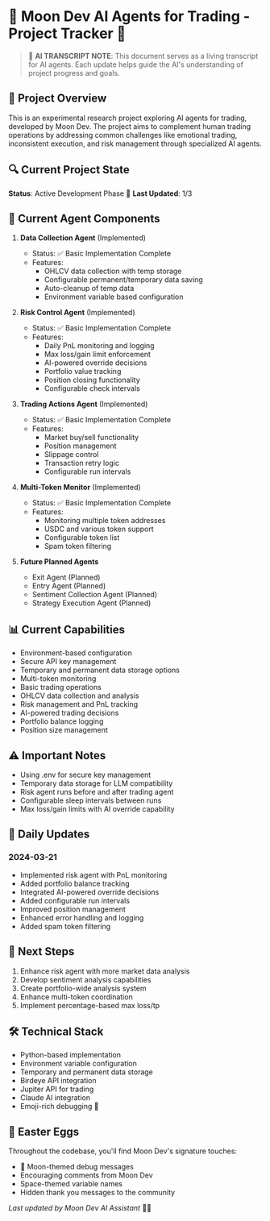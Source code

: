 # 🌙 Moon Dev AI Agents for Trading - Project Tracker 🤖

> 🤖 **AI TRANSCRIPT NOTE**: This document serves as a living transcript for AI agents. Each update helps guide the AI's understanding of project progress and goals.

## 🎯 Project Overview
This is an experimental research project exploring AI agents for trading, developed by Moon Dev. The project aims to complement human trading operations by addressing common challenges like emotional trading, inconsistent execution, and risk management through specialized AI agents.

## 🔍 Current Project State
**Status**: Active Development Phase 🚀
**Last Updated**: 1/3

## 🤖 Current Agent Components
1. **Data Collection Agent** (Implemented)
   - Status: ✅ Basic Implementation Complete
   - Features:
     - OHLCV data collection with temp storage
     - Configurable permanent/temporary data saving
     - Auto-cleanup of temp data
     - Environment variable based configuration

2. **Risk Control Agent** (Implemented)
   - Status: ✅ Basic Implementation Complete
   - Features:
     - Daily PnL monitoring and logging
     - Max loss/gain limit enforcement
     - AI-powered override decisions
     - Portfolio value tracking
     - Position closing functionality
     - Configurable check intervals

3. **Trading Actions Agent** (Implemented)
   - Status: ✅ Basic Implementation Complete
   - Features:
     - Market buy/sell functionality
     - Position management
     - Slippage control
     - Transaction retry logic
     - Configurable run intervals

4. **Multi-Token Monitor** (Implemented)
   - Status: ✅ Basic Implementation Complete
   - Features:
     - Monitoring multiple token addresses
     - USDC and various token support
     - Configurable token list
     - Spam token filtering

5. **Future Planned Agents**
   - Exit Agent (Planned)
   - Entry Agent (Planned)
   - Sentiment Collection Agent (Planned)
   - Strategy Execution Agent (Planned)

## 📊 Current Capabilities
- Environment-based configuration
- Secure API key management
- Temporary and permanent data storage options
- Multi-token monitoring
- Basic trading operations
- OHLCV data collection and analysis
- Risk management and PnL tracking
- AI-powered trading decisions
- Portfolio balance logging
- Position size management

## ⚠️ Important Notes
- Using .env for secure key management
- Temporary data storage for LLM compatibility
- Risk agent runs before and after trading agent
- Configurable sleep intervals between runs
- Max loss/gain limits with AI override capability

## 🔄 Daily Updates
### 2024-03-21
- Implemented risk agent with PnL monitoring
- Added portfolio balance tracking
- Integrated AI-powered override decisions
- Added configurable run intervals
- Improved position management
- Enhanced error handling and logging
- Added spam token filtering

## 🎯 Next Steps
1. Enhance risk agent with more market data analysis
2. Develop sentiment analysis capabilities
3. Create portfolio-wide analysis system
4. Enhance multi-token coordination
5. Implement percentage-based max loss/tp

## 🛠️ Technical Stack
- Python-based implementation
- Environment variable configuration
- Temporary and permanent data storage
- Birdeye API integration
- Jupiter API for trading
- Claude AI integration
- Emoji-rich debugging 🌙

## 🌟 Easter Eggs
Throughout the codebase, you'll find Moon Dev's signature touches:
- 🌙 Moon-themed debug messages
- Encouraging comments from Moon Dev
- Space-themed variable names
- Hidden thank you messages to the community

*Last updated by Moon Dev AI Assistant* 🤖✨ 